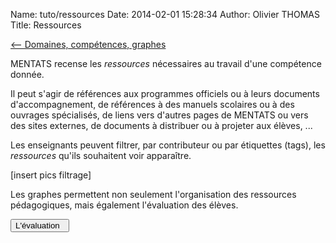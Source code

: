 Name: tuto/ressources
Date: 2014-02-01 15:28:34
Author: Olivier THOMAS
Title: Ressources

[<-- Domaines, compétences, graphes](/tuto/domainecompetencegraphe)

MENTATS recense les *ressources* nécessaires au travail d'une compétence donnée.

Il peut s'agir de références aux programmes officiels ou à leurs documents d'accompagnement, de références à des manuels scolaires ou à des ouvrages spécialisés, de liens vers d'autres pages de MENTATS ou vers des sites externes, de documents à distribuer ou à projeter aux élèves, ...

Les enseignants peuvent filtrer, par contributeur ou par étiquettes (tags), les *ressources* qu'ils souhaitent voir apparaître.

[insert pics filtrage]

Les graphes permettent non seulement l'organisation des ressources pédagogiques, mais également l'évaluation des élèves.

[<button class="btn btn-primary pull-right" type="button"> L'évaluation &nbsp;<i class="icon-arrow-left"></i></button>](/tuto/evaluation)